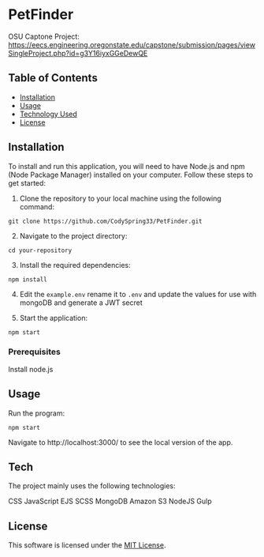 # PetFinder

OSU Captone Project: https://eecs.engineering.oregonstate.edu/capstone/submission/pages/viewSingleProject.php?id=g3Y16iyxGGeDewQE

## Table of Contents

- [Installation](#installation)
- [Usage](#usage)
- [Technology Used](#tech)
- [License](#license)

## Installation

To install and run this application, you will need to have Node.js and npm (Node Package Manager) installed on your computer. Follow these steps to get started:

1. Clone the repository to your local machine using the following command:

```git clone https://github.com/CodySpring33/PetFinder.git```

2. Navigate to the project directory:

```cd your-repository```


3. Install the required dependencies:

```npm install```

4. Edit the `example.env` rename it to `.env` and update the values for use with mongoDB and generate a JWT secret

6. Start the application:

```npm start```


### Prerequisites

Install node.js


## Usage

Run the program:

```npm start```

Navigate to http://localhost:3000/ to see the local version of the app.

## Tech

The project mainly uses the following technologies:

CSS
JavaScript
EJS
SCSS
MongoDB
Amazon S3
NodeJS
Gulp


## License

This software is licensed under the [MIT License](LICENSE).
